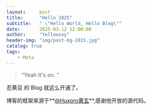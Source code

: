```yaml
---
layout:     post
title:      "Hello 2025"
subtitle:   " \"Hello World, Hello Blog\""
date:       2025-03-12 12:00:00
author:     "Yellowsoy"
header-img: "img/post-bg-2015.jpg"
catalog: true
tags:
    - Meta
---
```


> “Yeah It's on. ”


忍黄豆 的 Blog 就这么开通了。

博客的框架来源于**[@Huxpro黄玄](https://github.com/Huxpro/huxblog-boilerplate)**,感谢他开放的源代码。
